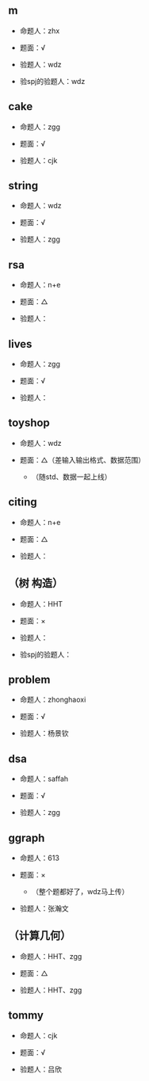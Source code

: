 ## m

* 命题人：zhx

* 题面：√

* 验题人：wdz

* 验spj的验题人：wdz

## cake

* 命题人：zgg

* 题面：√

* 验题人：cjk

## string

* 命题人：wdz

* 题面：√

* 验题人：zgg

## rsa

* 命题人：n+e

* 题面：△

* 验题人：

## lives

* 命题人：zgg

* 题面：√

* 验题人：

## toyshop

* 命题人：wdz

* 题面：△（差输入输出格式、数据范围）

	* （随std、数据一起上线）

## citing

* 命题人：n+e

* 题面：△

* 验题人：

## （树 构造）

* 命题人：HHT

* 题面：×

* 验题人：

* 验spj的验题人：

## problem

* 命题人：zhonghaoxi

* 题面：√

* 验题人：杨景钦

## dsa

* 命题人：saffah

* 题面：√

* 验题人：zgg

## ggraph

* 命题人：613

* 题面：×

	* （整个题都好了，wdz马上传）

* 验题人：张瀚文

## （计算几何）

* 命题人：HHT、zgg

* 题面：△

* 验题人：HHT、zgg

## tommy

* 命题人：cjk

* 题面：√

* 验题人：吕欣
